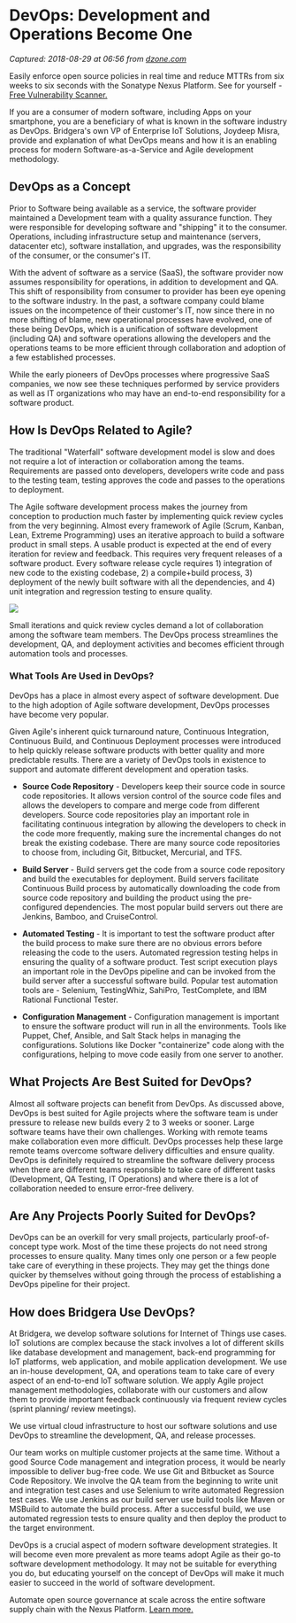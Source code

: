 # DevOps: Development and Operations Become One

_Captured: 2018-08-29 at 06:56 from [dzone.com](https://dzone.com/articles/devops-development-and-operations-become-one)_

Easily enforce open source policies in real time and reduce MTTRs from six weeks to six seconds with the Sonatype Nexus Platform. See for yourself - [Free Vulnerability Scanner.](https://dzone.com/go?i=290455&u=https%3A%2F%2Fwww.sonatype.com%2Fsoftware-bill-of-materials%3Futm_campaign%3Ddzone%252520-%252520AHC%26utm_source%3DDZone%252520-%252520AHC%2525202018%26utm_medium%3DDZone%252520-%252520AHC%2525202018)

If you are a consumer of modern software, including Apps on your smartphone, you are a beneficiary of what is known in the software industry as DevOps. Bridgera's own VP of Enterprise IoT Solutions, Joydeep Misra, provide and explanation of what DevOps means and how it is an enabling process for modern Software-as-a-Service and Agile development methodology.

## **DevOps as a Concept**

Prior to Software being available as a service, the software provider maintained a Development team with a quality assurance function. They were responsible for developing software and "shipping" it to the consumer. Operations, including infrastructure setup and maintenance (servers, datacenter etc), software installation, and upgrades, was the responsibility of the consumer, or the consumer's IT.

With the advent of software as a service (SaaS), the software provider now assumes responsibility for operations, in addition to development and QA. This shift of responsibility from consumer to provider has been eye opening to the software industry. In the past, a software company could blame issues on the incompetence of their customer's IT, now since there in no more shifting of blame, new operational processes have evolved, one of these being DevOps, which is a unification of software development (including QA) and software operations allowing the developers and the operations teams to be more efficient through collaboration and adoption of a few established processes.

While the early pioneers of DevOps processes where progressive SaaS companies, we now see these techniques performed by service providers as well as IT organizations who may have an end-to-end responsibility for a software product.

## **How Is DevOps Related to Agile?**

The traditional "Waterfall" software development model is slow and does not require a lot of interaction or collaboration among the teams. Requirements are passed onto developers, developers write code and pass to the testing team, testing approves the code and passes to the operations to deployment.

The Agile software development process makes the journey from conception to production much faster by implementing quick review cycles from the very beginning. Almost every framework of Agile (Scrum, Kanban, Lean, Extreme Programming) uses an iterative approach to build a software product in small steps. A usable product is expected at the end of every iteration for review and feedback. This requires very frequent releases of a software product. Every software release cycle requires 1) integration of new code to the existing codebase, 2) a compile+build process, 3) deployment of the newly built software with all the dependencies, and 4) unit integration and regression testing to ensure quality.

![](https://bridgera.com/wp-content/uploads/2018/07/Task.png)

Small iterations and quick review cycles demand a lot of collaboration among the software team members. The DevOps process streamlines the development, QA, and deployment activities and becomes efficient through automation tools and processes.

### **What Tools Are Used in DevOps?**

DevOps has a place in almost every aspect of software development. Due to the high adoption of Agile software development, DevOps processes have become very popular.

Given Agile's inherent quick turnaround nature, Continuous Integration, Continuous Build, and Continuous Deployment processes were introduced to help quickly release software products with better quality and more predictable results. There are a variety of DevOps tools in existence to support and automate different development and operation tasks.

  * **Source Code Repository** \- Developers keep their source code in source code repositories. It allows version control of the source code files and allows the developers to compare and merge code from different developers. Source code repositories play an important role in facilitating continuous integration by allowing the developers to check in the code more frequently, making sure the incremental changes do not break the existing codebase. There are many source code repositories to choose from, including Git, Bitbucket, Mercurial, and TFS.

  * **Build Server** \- Build servers get the code from a source code repository and build the executables for deployment. Build servers facilitate Continuous Build process by automatically downloading the code from source code repository and building the product using the pre-configured dependencies. The most popular build servers out there are Jenkins, Bamboo, and CruiseControl.

  * **Automated Testing** \- It is important to test the software product after the build process to make sure there are no obvious errors before releasing the code to the users. Automated regression testing helps in ensuring the quality of a software product. Test script execution plays an important role in the DevOps pipeline and can be invoked from the build server after a successful software build. Popular test automation tools are - Selenium, TestingWhiz, SahiPro, TestComplete, and IBM Rational Functional Tester.

  * **Configuration Management** \- Configuration management is important to ensure the software product will run in all the environments. Tools like Puppet, Chef, Ansible, and Salt Stack helps in managing the configurations. Solutions like Docker "containerize" code along with the configurations, helping to move code easily from one server to another.

## **What Projects Are Best Suited for DevOps?**

Almost all software projects can benefit from DevOps. As discussed above, DevOps is best suited for Agile projects where the software team is under pressure to release new builds every 2 to 3 weeks or sooner. Large software teams have their own challenges. Working with remote teams make collaboration even more difficult. DevOps processes help these large remote teams overcome software delivery difficulties and ensure quality. DevOps is definitely required to streamline the software delivery process when there are different teams responsible to take care of different tasks (Development, QA Testing, IT Operations) and where there is a lot of collaboration needed to ensure error-free delivery.

## **Are Any Projects Poorly Suited for DevOps?**

DevOps can be an overkill for very small projects, particularly proof-of-concept type work. Most of the time these projects do not need strong processes to ensure quality. Many times only one person or a few people take care of everything in these projects. They may get the things done quicker by themselves without going through the process of establishing a DevOps pipeline for their project.

## **How does Bridgera Use DevOps?**

At Bridgera, we develop software solutions for Internet of Things use cases. IoT solutions are complex because the stack involves a lot of different skills like database development and management, back-end programming for IoT platforms, web application, and mobile application development. We use an in-house development, QA, and operations team to take care of every aspect of an end-to-end IoT software solution. We apply Agile project management methodologies, collaborate with our customers and allow them to provide important feedback continuously via frequent review cycles (sprint planning/ review meetings).

We use virtual cloud infrastructure to host our software solutions and use DevOps to streamline the development, QA, and release processes.

Our team works on multiple customer projects at the same time. Without a good Source Code management and integration process, it would be nearly impossible to deliver bug-free code. We use Git and Bitbucket as Source Code Repository. We involve the QA team from the beginning to write unit and integration test cases and use Selenium to write automated Regression test cases. We use Jenkins as our build server use build tools like Maven or MSBuild to automate the build process. After a successful build, we use automated regression tests to ensure quality and then deploy the product to the target environment.

DevOps is a crucial aspect of modern software development strategies. It will become even more prevalent as more teams adopt Agile as their go-to software development methodology. It may not be suitable for everything you do, but educating yourself on the concept of DevOps will make it much easier to succeed in the world of software development.

Automate open source governance at scale across the entire software supply chain with the Nexus Platform. [Learn more.](https://dzone.com/go?i=290456&u=https%3A%2F%2Fwww.sonatype.com%2Fwp-enforce-open-source-policies-with-confidence)
